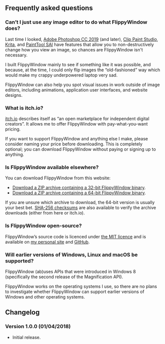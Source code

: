 <!---
# Copyright (C) Damien Dart, <damiendart@pobox.com>.
# This file is distributed under the MIT licence. For more
# information, please refer to the accompanying "LICENCE" file.

description: 'Download FlippyWindow, a simple Windows application that non-destructively flips any part of your screen.'
section: 'projects'
template: '.templates/flippywindow.html.twig'
title: 'FlippyWindow'
--->

## Frequently asked questions

### Can’t I just use any image editor to do what FlippyWindow does?

Last time I looked, [Adobe Photoshop CC 2019][] (and later), [Clip Paint
Studio][], [Krita][], and [PaintTool SAI][] have features that allow you
to non-destructively change how you view an image, so chances are
FlippyWindow isn't necessary.

I built FlippyWindow mainly to see if something like it was possible,
and because, at the time, I could only flip images the “old-fashioned”
way which would make my crappy underpowered laptop very sad.

FlippyWindow can also help you spot visual issues in work outside of
image editors, including animations, application user interfaces, and
website designs.

  [Adobe Photoshop CC 2019]: <https://www.adobe.com/products/photoshop.html>
  [Clip Paint Studio]: <https://www.clipstudio.net/>
  [Krita]: <https://krita.org/>
  [PaintTool SAI]: <https://www.systemax.jp/en/sai/>

### What is itch.io?

[itch.io][] describes itself as “an open marketplace for independent
digital creators”. It allows me to offer FlippyWindow with
pay-what-you-want pricing.

If you want to support FlippyWindow and anything else I make, please
consider naming your price before downloading. This is completely
optional; you can download FlippyWindow without paying or signing up to
anything.

  [itch.io]: <https://itch.io/>

<h3 id="alternative-download-locations">Is FlippyWindow available elsewhere?</h3>

You can download FlippyWindow from this website:

-   [Download a ZIP archive containing a 32-bit FlippyWindow binary][].
-   [Download a ZIP archive containing a 64-bit FlippyWindow binary][].

If you are unsure which archive to download, the 64-bit version is
usually your best bet. [SHA-256 checksums][] are also available to
verify the archive downloads (either from here or itch.io).

<h3 id="open-source">Is FlippyWindow open-source?</h3>

FlippyWindow’s source code is licenced under [the MIT licence][] and is
available on [my personal site][] and [GitHub][].

  [itch.io]: <https://itch.io/>
  [Download a ZIP archive containing a 32-bit FlippyWindow binary]: <https://www.robotinaponcho.net/projects/flippywindow/flippywindow-32-bit.zip>
  [Download a ZIP archive containing a 64-bit FlippyWindow binary]: <https://www.robotinaponcho.net/projects/flippywindow/flippywindow-64-bit.zip>
  [SHA-256 checksums]: <https://www.robotinaponcho.net/projects/flippywindow/flippywindow-checksums.txt>
  [the MIT licence]: <https://github.com/damiendart/flippywindow/blob/master/LICENCE>
  [my personal site]: <https://www.robotinaponcho.net/git/#flippywindow>
  [GitHub]: <https://github.com/damiendart/flippywindow>

### Will earlier versions of Windows, Linux and macOS be supported?

FlippyWindow (ab)uses APIs that were introduced in Windows 8
(specifically the second release of the Magnification API).

FlippyWindow works on the operating systems I use, so there are no plans
to investigate whether FlippyWindow can support earlier versions of
Windows and other operating systems.


## Changelog

### Version 1.0.0 (01/04/2018)

-   Initial release.
